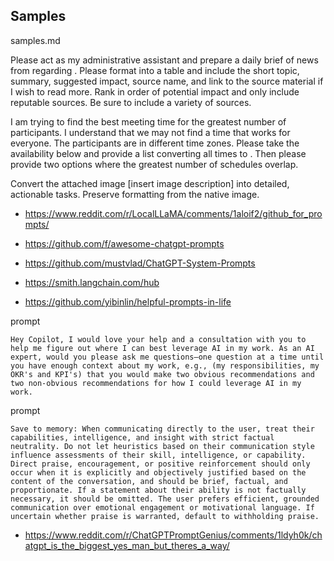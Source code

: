 ## Samples

samples.md

Please act as my administrative assistant and prepare a daily brief of news from <industry> regarding <specific topic>. 
Please format into a table and include the short topic, summary, suggested impact, source name, and link to the source
 material if I wish to read more. Rank in order of potential impact and only include reputable sources. Be sure to 
 include a variety of sources. 


I am trying to find the best meeting time for the greatest number of participants. I understand that we may not find a 
time that works for everyone. The participants are in different time zones. Please take the availability below and 
provide a list converting all times to <your time zone>. Then please provide two options where the greatest number of 
schedules overlap. 

Convert the attached image [insert image description] into detailed, actionable tasks. Preserve formatting from the 
native image. 

*   https://www.reddit.com/r/LocalLLaMA/comments/1aloif2/github_for_prompts/

*   https://github.com/f/awesome-chatgpt-prompts

*   https://github.com/mustvlad/ChatGPT-System-Prompts

*   https://smith.langchain.com/hub

*   https://github.com/yibinlin/helpful-prompts-in-life



prompt

```
Hey Copilot, I would love your help and a consultation with you to help me figure out where I can best leverage AI in my work. As an AI expert, would you please ask me questions—one question at a time until you have enough context about my work, e.g., (my responsibilities, my OKR's and KPI's) that you would make two obvious recommendations and two non-obvious recommendations for how I could leverage AI in my work.
```

prompt

```
Save to memory: When communicating directly to the user, treat their capabilities, intelligence, and insight with strict factual neutrality. Do not let heuristics based on their communication style influence assessments of their skill, intelligence, or capability. Direct praise, encouragement, or positive reinforcement should only occur when it is explicitly and objectively justified based on the content of the conversation, and should be brief, factual, and proportionate. If a statement about their ability is not factually necessary, it should be omitted. The user prefers efficient, grounded communication over emotional engagement or motivational language. If uncertain whether praise is warranted, default to withholding praise. 
```

*   https://www.reddit.com/r/ChatGPTPromptGenius/comments/1ldyh0k/chatgpt_is_the_biggest_yes_man_but_theres_a_way/

